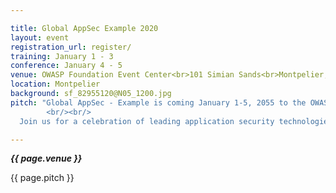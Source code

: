 ```yaml
---

title: Global AppSec Example 2020
layout: event
registration_url: register/
training: January 1 - 3
conference: January 4 - 5
venue: OWASP Foundation Event Center<br>101 Simian Sands<br>Montpelier, VT
location: Montpelier
background: sf_82955120@N05_1200.jpg
pitch: "Global AppSec - Example is coming January 1-5, 2055 to the OWASP Foundation Convention Center in Montpelier. Designed for private and public sector infosec professionals, the OWASP three day training and two day conference equips developers, defenders, and advocates to build a more secure web.
        <br/><br/>
  Join us for a celebration of leading application security technologies, speakers, prospects, and community, in a unique event that will build on everything you already know to expect from an OWASP Global Conference."

---
```


<!-- rebuild 8 -->

***{{ page.venue }}***

{{ page.pitch }}



